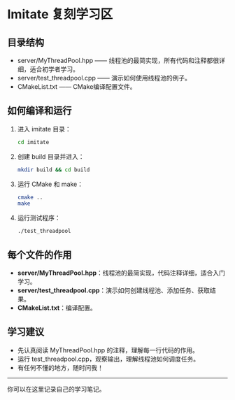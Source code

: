 # Imitate 复刻学习区

## 目录结构

- server/MyThreadPool.hpp  —— 线程池的最简实现，所有代码和注释都很详细，适合初学者学习。
- server/test_threadpool.cpp —— 演示如何使用线程池的例子。
- CMakeList.txt —— CMake编译配置文件。

## 如何编译和运行

1. 进入 imitate 目录：
   ```sh
   cd imitate
   ```
2. 创建 build 目录并进入：
   ```sh
   mkdir build && cd build
   ```
3. 运行 CMake 和 make：
   ```sh
   cmake ..
   make
   ```
4. 运行测试程序：
   ```sh
   ./test_threadpool
   ```

## 每个文件的作用

- **server/MyThreadPool.hpp**：线程池的最简实现，代码注释详细，适合入门学习。
- **server/test_threadpool.cpp**：演示如何创建线程池、添加任务、获取结果。
- **CMakeList.txt**：编译配置。

## 学习建议

- 先认真阅读 MyThreadPool.hpp 的注释，理解每一行代码的作用。
- 运行 test_threadpool.cpp，观察输出，理解线程池如何调度任务。
- 有任何不懂的地方，随时问我！

---
你可以在这里记录自己的学习笔记。
